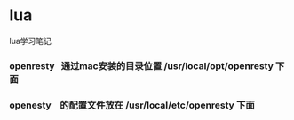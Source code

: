 # lua
lua学习笔记
### openresty   通过mac安装的目录位置 /usr/local/opt/openresty 下面
### openesty    的配置文件放在  /usr/local/etc/openresty 下面
